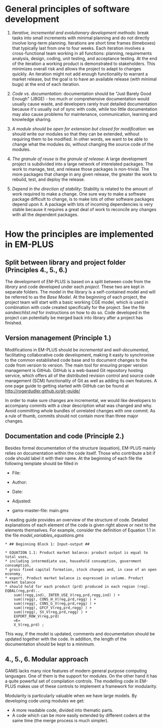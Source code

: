 # General principles of software development 

 1. *Iterative, incremental and evolutionary development methods*:
   break tasks into small increments with minimal planning and do not
   directly involve long-term planning. Iterations are short time
   frames (timeboxes) that typically last from one to four weeks. Each
   iteration involves a cross-functional team working in all
   functions: planning, requirements analysis, design, coding, unit
   testing, and acceptance testing. At the end of the iteration a
   working product is demonstrated to stakeholders. This minimizes
   overall risk and allows the project to adapt to changes quickly. An
   iteration might not add enough functionality to warrant a market
   release, but the goal is to have an available release (with minimal
   bugs) at the end of each iteration.

 2. *Code vs. documentation*: documentation should be "Just Barely Good
   Enough" (JBGE) - too much or comprehensive documentation would
   usually cause waste, and developers rarely trust detailed
   documentation because it's usually out of sync with code, while too
   little documentation may also cause problems for maintenance,
   communication, learning and knowledge sharing.

 3. *A module should be open for extension but closed for
   modification*: we should write our modules
so that they can be extended, without requiring them to be modified. In other
words, we want to be able to change what the modules do, without changing the
source code of the modules.

 4. *The granule of reuse is the granule of release*: A large
development project is subdivided into a large network of interelated
packages. The work to manage, test, and release those packages is non-trivial. The more
packages that change in any given release, the greater the work to rebuild, test, and
deploy the release. 

 5. *Depend in the direction of stability*: Stability is related to the
amount of work required to make a change. One sure way to make a software package
difficult to change, is to make lots of other software packages depend upon it. A
package with lots of incoming dependencies is very stable because it requires a
great deal of work to reconcile any changes with all the dependent packages.

# How the principles are implemented in EM-PLUS

## Split between library and project folder (Principles 4., 5., 6.)
The development of EM-PLUS is based on a split between code from the *library* and
code developed under each *project*. These two are kept
in separate folders. The model in the library is a
self-contained model and will be referred to as the *Base Model*. At
the beginning of each project, the project team will start with a
basic working CGE model, which is used in combination with code
created specifically for the project. See the file *sandwichlist.md*
for instructions on how to do so. Code developed in the project can potentially be
merged back into library after a project has finished.

##  Version management (Principle 1.)
Modifications in EM-PLUS should be *incremental* and
*well-documented*, facilitating collaborative code development, making
it easty to synchronise to the common established code base and to
document changes to the code from version to version. The main tool for ensuring proper version
management is GitHub. GitHub is a web-based Git repository hosting service, which offers all
of the distributed revision control and source code management (SCM)
functionality of Git as well as adding its own features. A one page
guide to getting started with GitHub can be found at
http://rogerdudler.github.io/git-guide/

In order to make sure changes are incremental, we would like
developers to accompany commits with a clear description what was changed and why. Avoid committing
whole bundles of unrelated changes with one commit. As a rule of
thumb, commits should not contain more than three major changes.

## Documentation and code (Principle 2.)
Besides formal documentation of the structure (equation), EM-PLUS mainly relies on documentation
within the code itself. Those who contribute a bit if code should
label it with their name. At the beginning of each file the following
template should be filled in

* File: 
* Author: 
* Date: 
* Adjusted: 

* gams-master-file: main.gms

A reading guide provides an overview of the structure
of code. Detailed explanations of each element of the code is given right above or next to the elements themselves. For example, consider the
definition of Equation 1.1 in the file *model_variables_equations.gms* 

    * ## Beginning Block 1: Input-output ##

    * EQUATION 1.1: Product market balance: product output is equal to total uses,
    * including intermediate use, household consumption, government consumption,
    * gross fixed capital formation, stock changes and, in case of an open economy,
    * export. Product market balance is expressed in volume. Product market balance
    * should hold for each product (prd) produced in each region (reg).
    EQBAL(reg,prd)..
        sum((regg,ind), INTER_USE_V(reg,prd,regg,ind) ) +
        sum((regg), CONS_H_V(reg,prd,regg) ) +
        sum((regg), CONS_G_V(reg,prd,regg) ) +
        sum((regg), GFCF_V(reg,prd,regg) ) +
        sum((regg), SV_V(reg,prd,regg) ) +
        EXPORT_ROW_V(reg,prd)
        =E=
        X_V(reg,prd) ;

This way, if the model is updated, comments and documentation should be updated
together with the code. In addition, the length of the documentation
should be kept to a minimum.

## 4., 5., 6. Modular approach
GAMS lacks many nice features of modern general purpose computing
languages. One of them is the support for modules. On the other hand
it has a quite powerful set of compilation controls. The modelling
code in EM-PLUS makes use of these controls to implement a framework for modularity.

Modularity is particularly valuable when we have large models. By developing code using modules we get:
 * A more readable code, divided into thematic parts.
 * A code which can be more easily extended by different coders at the same time (the merge process is much simpler).
 

